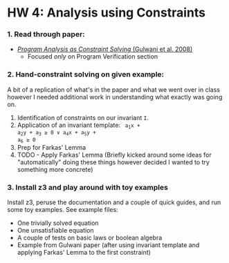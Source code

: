 # HW 4: Analysis using Constraints

### 1. Read through paper:
* [_Program Analysis as Constraint Solving_  (Gulwani et al. 2008)](https://dl.acm.org/doi/pdf/10.1145/1375581.1375616)
  * Focused _only_ on Program Verification section
    
### 2. Hand-constraint solving on given example:
A bit of a replication of what's in the paper and what we went over in class however I needed additional
work in understanding what exactly was going on.

1. Identification of constraints on our invariant `I`.
2. Application of an invariant template: 
   <code>
     a<sub>1</sub>x + a<sub>2</sub>y + a<sub>3</sub> &ge; 0 &or; a<sub>4</sub>x + a<sub>5</sub>y + a<sub>6</sub> &ge; 0
   </code>
3. Prep for Farkas' Lemma
4. TODO - Apply Farkas' Lemma (Briefly kicked around some ideas for "automatically" doing these
   things however decided I wanted to try something more concrete)

### 3. Install z3 and play around with toy examples
Install z3, peruse the documentation and a couple of quick guides, and run some toy examples.
See example files:
 * One trivially solved equation
 * One unsatisfiable equation
 * A couple of tests on basic laws or boolean algebra
 * Example from Gulwani paper (after using invariant template and applying Farkas' Lemma to the
   first constraint)
